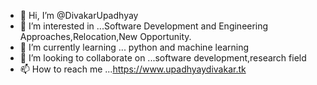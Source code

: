- 👋 Hi, I’m @DivakarUpadhyay
- 👀 I’m interested in ...Software Development and Engineering Approaches,Relocation,New Opportunity.
- 🌱 I’m currently learning ... python and machine learning
- 💞️ I’m looking to collaborate on ...software development,research field
- 📫 How to reach me ...https://www.upadhyaydivakar.tk

<!---
DivakarUpadhyay/DivakarUpadhyay is a ✨ special ✨ repository because its `README.md` (this file) appears on your GitHub profile.
You can click the Preview link to take a look at your changes.
--->
